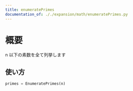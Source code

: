 ```yaml
---
title: enumeratePrimes
documentation_of: ././expansion/math/enumeratePrimes.py
---
```


# 概要
n 以下の素数を全て列挙します

## 使い方
```python
primes = EnumeratePrimes(n)
```
